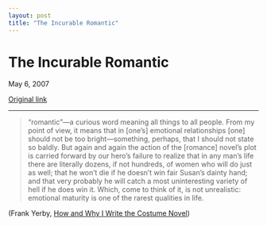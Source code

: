 ```yaml
---
layout: post
title: "The Incurable Romantic"
---
```

The Incurable Romantic
======================

May 6, 2007

[Original link](http://www.aaronsw.com/weblog/romantic)

* * * * *

> “romantic”—a curious word meaning all things to all people. From my
> point of view, it means that in [one’s] emotional relationships [one]
> should not be too bright—something, perhaps, that I should not state
> so baldly. But again and again the action of the [romance] novel’s
> plot is carried forward by our hero’s failure to realize that in any
> man’s life there are literally dozens, if not hundreds, of women who
> will do just as well; that he won’t die if he doesn’t win fair Susan’s
> dainty hand; and that very probably he will catch a most uninteresting
> variety of hell if he does win it. Which, come to think of it, is not
> unrealistic: emotional maturity is one of the rarest qualities in
> life.

(Frank Yerby, [How and Why I Write the Costume
Novel](http://www.harpers.org/archive/1959/10/0009138))
